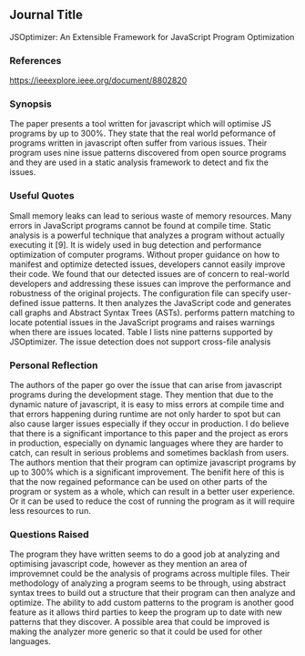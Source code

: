 ## Journal Title

JSOptimizer: An Extensible Framework for JavaScript Program Optimization

### References

https://ieeexplore.ieee.org/document/8802820

### Synopsis

The paper presents a tool written for javascript which will optimise JS programs by up to 300%. They state that the real world peformance of programs written in javascript often suffer from various issues. Their program uses nine issue patterns discovered from open source programs and they are used in a static analysis framework to detect and fix the issues.

### Useful Quotes

Small memory leaks can lead to serious waste of memory resources.
Many errors in JavaScript programs cannot be found at compile time.
Static analysis is a powerful technique that analyzes a program without actually executing it [9]. It is widely used in bug detection and performance optimization of computer programs.
Without proper guidance on how to manifest and optimize detected issues, developers cannot easily improve their code.
We found that our detected issues are of concern to real-world developers and addressing these issues can improve the performance and robustness of the original projects.
The configuration file can specify user-defined issue patterns.
It then analyzes the JavaScript code and generates call graphs and Abstract Syntax Trees (ASTs).
performs pattern matching to locate potential issues in the JavaScript programs and raises warnings when there are issues located.
Table I lists nine patterns supported by JSOptimizer.
The issue detection does not support cross-file analysis

### Personal Reflection

The authors of the paper go over the issue that can arise from javascript programs during the development stage. They mention that due to the dynamic nature of javascript, it is easy to miss errors at compile time and that errors happening during runtime are not only harder to spot but can also cause larger issues especially if they occur in production.
I do believe that there is a significant importance to this paper and the project as erors in production, especially on dynamic languages where they are harder to catch, can result in serious problems and sometimes backlash from users.
The authors mention that their program can optimize javascript programs by up to 300% which is a significant improvement. The benifit here of this is that the now regained peformance can be used on other parts of the program or system as a whole, which can result in a better user experience. Or it can be used to reduce the cost of running the program as it will require less resources to run.

### Questions Raised

The program they have written seems to do a good job at analyzing and optimising javascript code, however as they mention an area of improvemnet could be the analysis of programs across multiple files.
Their methodology of analyzing a program seems to be through, using abstract syntax trees to build out a structure that their program can then analyze and optimize.
The ability to add custom patterns to the program is another good feature as it allows third parties to keep the program up to date with new patterns that they discover. A possible area that could be improved is making the analyzer more generic so that it could be used for other languages.
